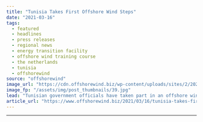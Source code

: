 ```yaml
---
title: "Tunisia Takes First Offshore Wind Steps"
date: "2021-03-16"
tags: 
  - featured
  - headlines
  - press releases
  - regional news
  - energy transition facility
  - offshore wind training course
  - the netherlands
  - tunisia
  - offshorewind
source: "offshorewind"
image_url: "https://cdn.offshorewind.biz/wp-content/uploads/sites/2/2021/03/16144003/Tunisia-Takes-First-Offshore-Wind-Steps.jpg"
image_fp: "/assets/img/post_thumbnails/39.jpg"
lead: "Tunisian government officials have taken part in an offshore wind training course organized by"
article_url: "https://www.offshorewind.biz/2021/03/16/tunisia-takes-first-offshore-wind-steps/"
---
```


---
